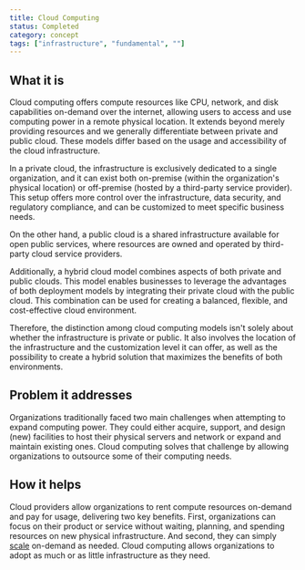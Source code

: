 ```yaml
---
title: Cloud Computing
status: Completed
category: concept
tags: ["infrastructure", "fundamental", ""]
---
```


## What it is

Cloud computing offers compute resources like CPU, network, and disk capabilities on-demand over the internet, allowing users to access and use computing power in a remote physical location. 
It extends beyond merely providing resources and we generally differentiate between private and public cloud. These models differ based on the usage and accessibility of the cloud infrastructure.

In a private cloud, the infrastructure is exclusively dedicated to a single organization, and it can exist both on-premise (within the organization's physical location) or off-premise (hosted by a third-party service provider). This setup offers more control over the infrastructure, data security, and regulatory compliance, and can be customized to meet specific business needs.

On the other hand, a public cloud is a shared infrastructure available for open public services, where resources are owned and operated by third-party cloud service providers. 

Additionally, a hybrid cloud model combines aspects of both private and public clouds. This model enables businesses to leverage the advantages of both deployment models by integrating their private cloud with the public cloud. This combination can be used for creating a balanced, flexible, and cost-effective cloud environment.

Therefore, the distinction among cloud computing models isn't solely about whether the infrastructure is private or public. It also involves the location of the infrastructure and the customization level it can offer, as well as the possibility to create a hybrid solution that maximizes the benefits of both environments.

## Problem it addresses

Organizations traditionally faced two main challenges when attempting to expand computing power. 
They could either acquire, support, and design (new) facilities to host their physical servers and network or expand and maintain existing ones. 
Cloud computing solves that challenge by allowing organizations to outsource some of their computing needs. 

## How it helps

Cloud providers allow organizations to rent compute resources on-demand and pay for usage, delivering two key benefits.
First, organizations can focus on their product or service without waiting, planning, and spending resources on new physical infrastructure. And second, they can simply [scale](/scalability/) on-demand as needed.
Cloud computing allows organizations to adopt as much or as little infrastructure as they need.
